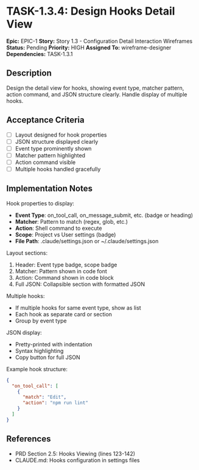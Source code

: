 # TASK-1.3.4: Design Hooks Detail View

**Epic:** EPIC-1
**Story:** Story 1.3 - Configuration Detail Interaction Wireframes
**Status:** Pending
**Priority:** HIGH
**Assigned To:** wireframe-designer
**Dependencies:** TASK-1.3.1

## Description

Design the detail view for hooks, showing event type, matcher pattern, action command, and JSON structure clearly. Handle display of multiple hooks.

## Acceptance Criteria

- [ ] Layout designed for hook properties
- [ ] JSON structure displayed clearly
- [ ] Event type prominently shown
- [ ] Matcher pattern highlighted
- [ ] Action command visible
- [ ] Multiple hooks handled gracefully

## Implementation Notes

Hook properties to display:
- **Event Type**: on_tool_call, on_message_submit, etc. (badge or heading)
- **Matcher**: Pattern to match (regex, glob, etc.)
- **Action**: Shell command to execute
- **Scope**: Project vs User settings (badge)
- **File Path**: .claude/settings.json or ~/.claude/settings.json

Layout sections:
1. Header: Event type badge, scope badge
2. Matcher: Pattern shown in code font
3. Action: Command shown in code block
4. Full JSON: Collapsible section with formatted JSON

Multiple hooks:
- If multiple hooks for same event type, show as list
- Each hook as separate card or section
- Group by event type

JSON display:
- Pretty-printed with indentation
- Syntax highlighting
- Copy button for full JSON

Example hook structure:
```json
{
  "on_tool_call": [
    {
      "match": "Edit",
      "action": "npm run lint"
    }
  ]
}
```

## References

- PRD Section 2.5: Hooks Viewing (lines 123-142)
- CLAUDE.md: Hooks configuration in settings files
